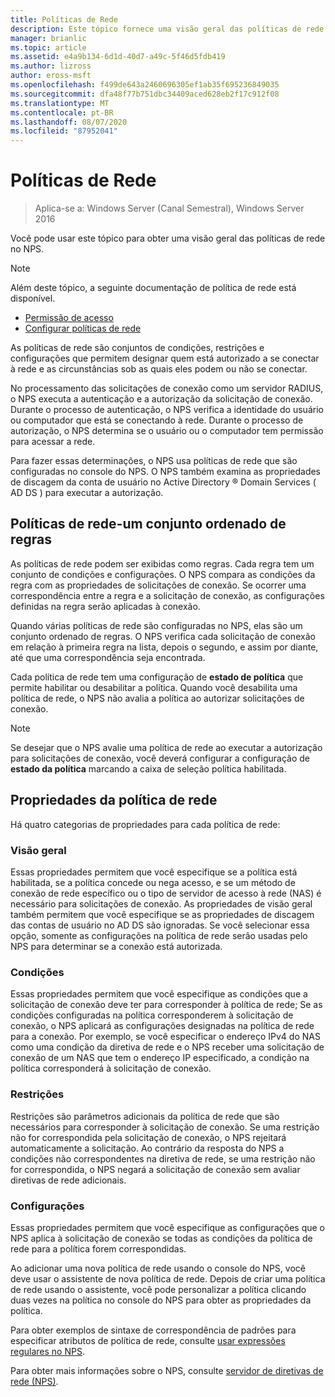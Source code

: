 ```yaml
---
title: Políticas de Rede
description: Este tópico fornece uma visão geral das políticas de rede para o servidor de políticas de rede no Windows Server 2016 e inclui links para diretrizes adicionais sobre o NPS.
manager: brianlic
ms.topic: article
ms.assetid: e4a9b134-6d1d-40d7-a49c-5f46d5fdb419
ms.author: lizross
author: eross-msft
ms.openlocfilehash: f499de643a2460696305ef1ab35f695236849035
ms.sourcegitcommit: dfa48f77b751dbc34409aced628eb2f17c912f08
ms.translationtype: MT
ms.contentlocale: pt-BR
ms.lasthandoff: 08/07/2020
ms.locfileid: "87952041"
---
```

# <a name="network-policies"></a>Políticas de Rede

>Aplica-se a: Windows Server (Canal Semestral), Windows Server 2016

Você pode usar este tópico para obter uma visão geral das políticas de rede no NPS.

>[!NOTE]
>Além deste tópico, a seguinte documentação de política de rede está disponível.
> - [Permissão de acesso](nps-np-access.md)
> - [Configurar políticas de rede](nps-np-configure.md)

As políticas de rede são conjuntos de condições, restrições e configurações que permitem designar quem está autorizado a se conectar à rede e as circunstâncias sob as quais eles podem ou não se conectar.

No processamento das solicitações de conexão como um servidor RADIUS, o NPS executa a autenticação e a autorização da solicitação de conexão. Durante o processo de autenticação, o NPS verifica a identidade do usuário ou computador que está se conectando à rede. Durante o processo de autorização, o NPS determina se o usuário ou o computador tem permissão para acessar a rede.

Para fazer essas determinações, o NPS usa políticas de rede que são configuradas no console do NPS. O NPS também examina as propriedades de discagem da conta de usuário no Active Directory &reg; Domain Services \( AD DS \) para executar a autorização.

## <a name="network-policies---an-ordered-set-of-rules"></a>Políticas de rede-um conjunto ordenado de regras

As políticas de rede podem ser exibidas como regras. Cada regra tem um conjunto de condições e configurações. O NPS compara as condições da regra com as propriedades de solicitações de conexão. Se ocorrer uma correspondência entre a regra e a solicitação de conexão, as configurações definidas na regra serão aplicadas à conexão.

Quando várias políticas de rede são configuradas no NPS, elas são um conjunto ordenado de regras. O NPS verifica cada solicitação de conexão em relação à primeira regra na lista, depois o segundo, e assim por diante, até que uma correspondência seja encontrada.

Cada política de rede tem uma configuração de **estado de política** que permite habilitar ou desabilitar a política. Quando você desabilita uma política de rede, o NPS não avalia a política ao autorizar solicitações de conexão.

>[!NOTE]
>Se desejar que o NPS avalie uma política de rede ao executar a autorização para solicitações de conexão, você deverá configurar a configuração de **estado da política** marcando a caixa de seleção política habilitada.

## <a name="network-policy-properties"></a>Propriedades da política de rede

Há quatro categorias de propriedades para cada política de rede:

### <a name="overview"></a>Visão geral

 Essas propriedades permitem que você especifique se a política está habilitada, se a política concede ou nega acesso, e se um método de conexão de rede específico ou o tipo de servidor de acesso à rede (NAS) é necessário para solicitações de conexão. As propriedades de visão geral também permitem que você especifique se as propriedades de discagem das contas de usuário no AD DS são ignoradas. Se você selecionar essa opção, somente as configurações na política de rede serão usadas pelo NPS para determinar se a conexão está autorizada.


### <a name="conditions"></a>Condições

 Essas propriedades permitem que você especifique as condições que a solicitação de conexão deve ter para corresponder à política de rede; Se as condições configuradas na política corresponderem à solicitação de conexão, o NPS aplicará as configurações designadas na política de rede para a conexão. Por exemplo, se você especificar o endereço IPv4 do NAS como uma condição da diretiva de rede e o NPS receber uma solicitação de conexão de um NAS que tem o endereço IP especificado, a condição na política corresponderá à solicitação de conexão.


### <a name="constraints"></a>Restrições

 Restrições são parâmetros adicionais da política de rede que são necessários para corresponder à solicitação de conexão. Se uma restrição não for correspondida pela solicitação de conexão, o NPS rejeitará automaticamente a solicitação. Ao contrário da resposta do NPS a condições não correspondentes na diretiva de rede, se uma restrição não for correspondida, o NPS negará a solicitação de conexão sem avaliar diretivas de rede adicionais.

### <a name="settings"></a>Configurações

 Essas propriedades permitem que você especifique as configurações que o NPS aplica à solicitação de conexão se todas as condições da política de rede para a política forem correspondidas.

Ao adicionar uma nova política de rede usando o console do NPS, você deve usar o assistente de nova política de rede. Depois de criar uma política de rede usando o assistente, você pode personalizar a política clicando duas vezes na política no console do NPS para obter as propriedades da política.

Para obter exemplos de sintaxe de correspondência de padrões para especificar atributos de política de rede, consulte [usar expressões regulares no NPS](nps-crp-reg-expressions.md).

Para obter mais informações sobre o NPS, consulte [servidor de diretivas de rede (NPS)](nps-top.md).
